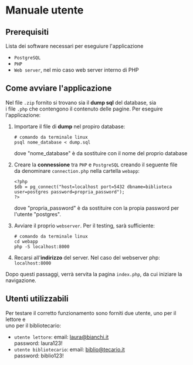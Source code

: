# Manuale utente
## Prerequisiti
Lista dei software necessari per eseguiure l'applicazione
- `PostgreSQL`
- `PHP`
- `Web server`, nel mio caso web server interno di PHP

## Come avviare l'applicazione
Nel file `.zip` fornito si trovano sia il **dump sql** del database, sia  
i file `.php` che contengono il contenuto delle pagine. 
Per eseguire l'applicazione:
1. Importare il file di **dump** nel propiro database:
    ```
    # comando da terminale linux
    psql nome_database < dump.sql
    ```
    dove "nome_database" è da sostituire con il nome del proprio database
2. Creare la **connessione** tra `PHP` e `PostgreSQL` creando il seguente file  
    da denominare `connection.php` nella cartella `webapp`:
    ```
    <?php
    $db = pg_connect("host=localhost port=5432 dbname=biblioteca user=postgres password=propria_password");
    ?>
    ```
    dove "propria_password" è da sostituire con la propia password per l'utente "postgres".  
    
3. Avviare il proprio `webserver`. Per il testing, sarà sufficiente:
    ```
    # comando da terminale linux
    cd webapp
    php -S localhost:8000
    ```

4. Recarsi all'**indirizzo** del server. Nel caso del webserver php:
    `localhost:8000`  

Dopo questi passaggi, verrà servita la pagina `index.php`, da cui iniziare la navigazione.

## Utenti utilizzabili
Per testare il corretto funzionamento sono forniti due utente, uno per il lettore e  
uno per il bibliotecario:
- `utente lettore`:
    email: laura@bianchi.it  
    password: laura123!  
- `utente bibliotecario`:
    email: biblio@tecario.it  
    password: biblio123!